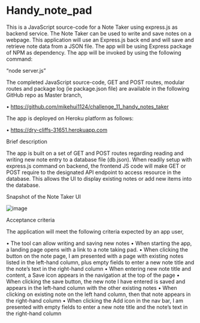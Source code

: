 # Handy_note_pad

This is a JavaScript source-code for a Note Taker using express.js as backend service. The Note Taker can be used to write and save notes on a webpage. This application will use an Express.js back end and will save and retrieve note data from a JSON file.
The app will be using Express package of NPM as dependency. The app will be invoked by using the following command:

  “node server.js”

The completed JavaScript source-code, GET and POST routes, modular routes and package log (ie package.json file) are available in the following GitHub repo as Master branch,

•	https://github.com/mikehui1124/challenge_11_handy_notes_taker

The app is deployed on Heroku platform as follows:

•	https://dry-cliffs-31651.herokuapp.com


Brief description

The app is built on a set of GET and POST routes regarding reading and writing new note entry to a database file (db.json).  When readily setup with express.js command on backend, the frontend JS code will make GET or POST require to the designated API endpoint to access resource in the database. This allows the UI to display existing notes or add new items into the database.  

Snapshot of the Note Taker UI

![image](https://user-images.githubusercontent.com/105307687/191013511-fdaf7410-a503-4e3e-9c61-8a7868f57bc2.png)


Acceptance criteria

The application will meet the following criteria expected by an app user,

•	The tool can allow writing and saving new notes
•	When starting the app, a landing page opens with a link to a note taking pad.
•	When clicking the button on the note page, I am presented with a page with existing notes listed in the left-hand column, plus empty fields to enter a new note title and the note’s text in the right-hand column
•	When entering new note title and content, a Save icon appears in the navigation at the top of the page
•	When clicking the save button, the new note I have entered is saved and appears in the left-hand column with the other existing notes
•	When clicking on existing note on the left hand column, then that note appears in the right-hand column
•	When clicking the Add icon in the nav bar, I am presented with empty fields to enter a new note title and the note’s text in the right-hand column

